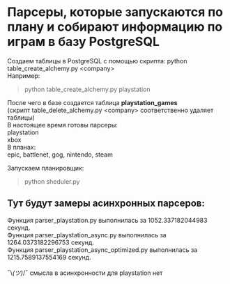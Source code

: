 # Парсеры, которые запускаются по плану и собирают информацию по играм в базу PostgreSQL
Создаем таблицы в PostgreSQL c помощью скрипта: python table_create_alchemy.py \<company\><br/>
Например:
> python table_create_alchemy.py playstation<br/>

После чего в базе создается таблица **playstation_games**<br/>
(скрипт table_delete_alchemy.py \<company\> соответственно удаляет таблицы)<br/>
В настоящее время готовы парсеры:<br/>
playstation<br/>
xbox<br/>
В планах:<br/>
epic, battlenet, gog, nintendo, steam<br/>

Запускаем планировщик:<br/>
> python sheduler.py

## Тут будут замеры асинхронных парсеров:
Функция parser_playstation.py выполнилась за 1052.337182044983 секунд.<br/>
Функция parser_playstation_async.py выполнилась за 1264.0373182296753 секунд.<br/>
Функция parser_playstation_async_optimized.py выполнилась за 1215.7589137554169 секунд.<br/>
<br/>
¯\\_(ツ)_/¯ смысла в асинхронности для playstation нет<br/>
